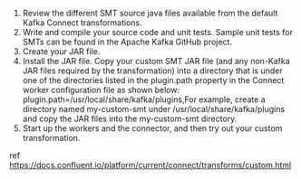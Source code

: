 

1. Review the different SMT source java files available from the default Kafka Connect transformations.
2. Write and compile your source code and unit tests. Sample unit tests for SMTs can be found in the Apache Kafka GitHub project.
3. Create your JAR file.
4. Install the JAR file. Copy your custom SMT JAR file (and any non-Kafka JAR files required by the transformation) into a directory that is under one of the directories listed in the plugin.path property in the Connect worker configuration file as shown below:
plugin.path=/usr/local/share/kafka/plugins,For example, create a directory named my-custom-smt under /usr/local/share/kafka/plugins and copy the JAR files into the my-custom-smt directory.
5. Start up the workers and the connector, and then try out your custom transformation.

ref https://docs.confluent.io/platform/current/connect/transforms/custom.html
